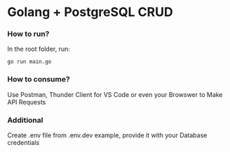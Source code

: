 # Golang + PostgreSQL CRUD

### How to run?

In the root folder, run:

``` go run main.go ```

### How to consume?

Use Postman, Thunder Client for VS Code or even your Browswer to Make API Requests

### Additional

Create .env file from .env.dev example, provide it with your Database credentials
